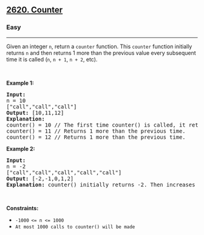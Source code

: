 <h2><a href="https://leetcode.com/problems/counter/">2620. Counter</a></h2><h3>Easy</h3><hr><div><p>Given an integer&nbsp;<code>n</code>,&nbsp;return a <code>counter</code> function. This <code>counter</code> function initially returns&nbsp;<code>n</code>&nbsp;and then returns 1 more than the previous value every subsequent time it is called (<code>n</code>, <code>n + 1</code>, <code>n + 2</code>, etc).</p>

<p>&nbsp;</p>
<p><strong class="example">Example 1:</strong></p>

<pre style="position: relative;"><strong>Input:</strong> 
n = 10 
["call","call","call"]
<strong>Output:</strong> [10,11,12]
<strong>Explanation: 
</strong>counter() = 10 // The first time counter() is called, it returns n.
counter() = 11 // Returns 1 more than the previous time.
counter() = 12 // Returns 1 more than the previous time.
<div class="open_grepper_editor" title="Edit &amp; Save To Grepper"></div></pre>

<p><strong class="example">Example 2:</strong></p>

<pre style="position: relative;"><strong>Input:</strong> 
n = -2
["call","call","call","call","call"]
<strong>Output:</strong> [-2,-1,0,1,2]
<strong>Explanation:</strong> counter() initially returns -2. Then increases after each sebsequent call.
<div class="open_grepper_editor" title="Edit &amp; Save To Grepper"></div></pre>

<p>&nbsp;</p>
<p><strong>Constraints:</strong></p>

<ul>
	<li><code>-1000<sup>&nbsp;</sup>&lt;= n &lt;= 1000</code></li>
	<li><code>At most 1000 calls to counter() will be made</code></li>
</ul>
</div>